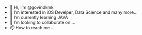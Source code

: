 - 👋 Hi, I’m @govindkmk
- 👀 I’m interested in iOS Develper, Data Science and many more...
- 🌱 I’m currently learning JAVA
- 💞️ I’m looking to collaborate on ...
- 📫 How to reach me ...

<!---
govindkmk/govindkmk is a ✨ special ✨ repository because its `README.md` (this file) appears on your GitHub profile.
You can click the Preview link to take a look at your changes.
--->
